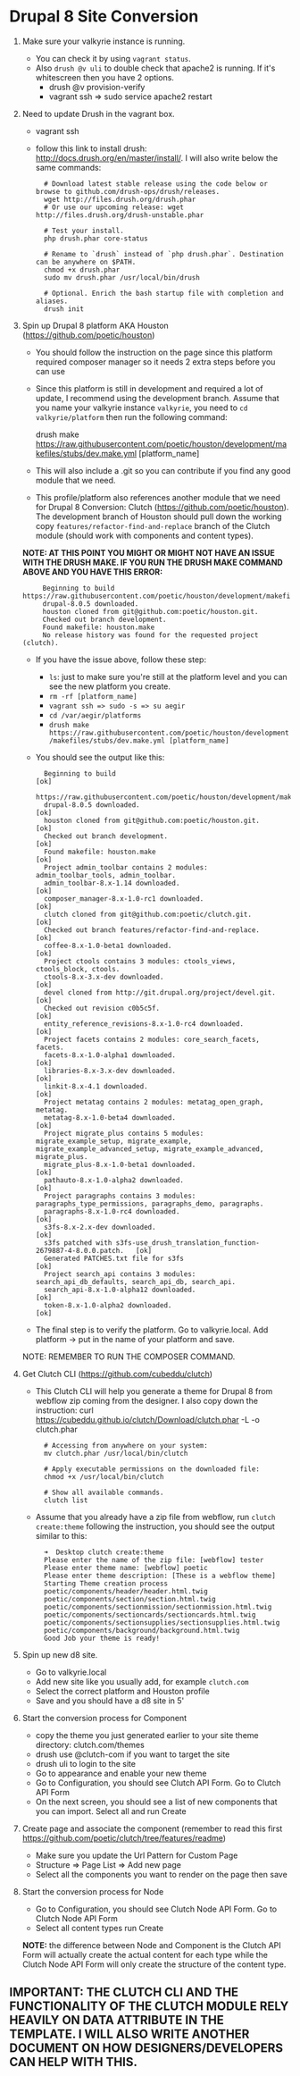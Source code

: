 Drupal 8 Site Conversion
========================

1. Make sure your valkyrie instance is running.
	- You can check it by using `vagrant status`.
	- Also `drush @v uli` to double check that apache2 is running. If it's whitescreen then you have 2 options.
		- drush @v provision-verify
		- vagrant ssh => sudo service apache2 restart

2. Need to update Drush in the vagrant box. 
	- vagrant ssh
	- follow this link to install drush: http://docs.drush.org/en/master/install/. I will also write below the same commands:
			
			# Download latest stable release using the code below or browse to github.com/drush-ops/drush/releases.
			wget http://files.drush.org/drush.phar
			# Or use our upcoming release: wget http://files.drush.org/drush-unstable.phar  

			# Test your install.
			php drush.phar core-status

			# Rename to `drush` instead of `php drush.phar`. Destination can be anywhere on $PATH. 
			chmod +x drush.phar
			sudo mv drush.phar /usr/local/bin/drush

			# Optional. Enrich the bash startup file with completion and aliases.
			drush init

3. Spin up Drupal 8 platform AKA Houston (https://github.com/poetic/houston)
	- You should follow the instruction on the page since this platform required composer manager so it needs 2 extra steps before you can use
	- Since this platform is still in development and required a lot of update, I recommend using the development branch. Assume that you name your valkyrie instance `valkyrie`, you need to `cd valkyrie/platform` then run the following command:

		drush make https://raw.githubusercontent.com/poetic/houston/development/makefiles/stubs/dev.make.yml [platform_name]

	- This will also include a .git so you can contribute if you find any good module that we need.

	- This profile/platform also references another module that we need for Drupal 8 Conversion: Clutch (https://github.com/poetic/houston). The development branch of Houston should pull down the working copy `features/refactor-find-and-replace` branch of the Clutch module (should work with components and content types). 

	**NOTE: AT THIS POINT YOU MIGHT OR MIGHT NOT HAVE AN ISSUE WITH THE DRUSH MAKE. IF YOU RUN THE DRUSH MAKE COMMAND ABOVE AND YOU HAVE THIS ERROR:**

			Beginning to build https://raw.githubusercontent.com/poetic/houston/development/makefiles/stubs/dev.make.yml.
			drupal-8.0.5 downloaded.
			houston cloned from git@github.com:poetic/houston.git.
			Checked out branch development.
			Found makefile: houston.make
			No release history was found for the requested project (clutch).
			
	- If you have the issue above, follow these step:
		- `ls`: just to make sure you're still at the platform level and you can see the new platform you create.
		- `rm -rf [platform_name]`
		- `vagrant ssh => sudo -s => su aegir`
		- `cd /var/aegir/platforms`
		- `drush make https://raw.githubusercontent.com/poetic/houston/development/makefiles/stubs/dev.make.yml [platform_name]`

	- You should see the output like this:

			Beginning to build                                                             [ok]
			https://raw.githubusercontent.com/poetic/houston/development/makefiles/stubs/dev.make.yml.
			drupal-8.0.5 downloaded.                                                       [ok]
			houston cloned from git@github.com:poetic/houston.git.                         [ok]
			Checked out branch development.                                                [ok]
			Found makefile: houston.make                                                   [ok]
			Project admin_toolbar contains 2 modules: admin_toolbar_tools, admin_toolbar.
			admin_toolbar-8.x-1.14 downloaded.                                             [ok]
			composer_manager-8.x-1.0-rc1 downloaded.                                       [ok]
			clutch cloned from git@github.com:poetic/clutch.git.                           [ok]
			Checked out branch features/refactor-find-and-replace.                         [ok]
			coffee-8.x-1.0-beta1 downloaded.                                               [ok]
			Project ctools contains 3 modules: ctools_views, ctools_block, ctools.
			ctools-8.x-3.x-dev downloaded.                                                 [ok]
			devel cloned from http://git.drupal.org/project/devel.git.                     [ok]
			Checked out revision c0b5c5f.                                                  [ok]
			entity_reference_revisions-8.x-1.0-rc4 downloaded.                             [ok]
			Project facets contains 2 modules: core_search_facets, facets.
			facets-8.x-1.0-alpha1 downloaded.                                              [ok]
			libraries-8.x-3.x-dev downloaded.                                              [ok]
			linkit-8.x-4.1 downloaded.                                                     [ok]
			Project metatag contains 2 modules: metatag_open_graph, metatag.
			metatag-8.x-1.0-beta4 downloaded.                                              [ok]
			Project migrate_plus contains 5 modules: migrate_example_setup, migrate_example, migrate_example_advanced_setup, migrate_example_advanced, migrate_plus.
			migrate_plus-8.x-1.0-beta1 downloaded.                                         [ok]
			pathauto-8.x-1.0-alpha2 downloaded.                                            [ok]
			Project paragraphs contains 3 modules: paragraphs_type_permissions, paragraphs_demo, paragraphs.
			paragraphs-8.x-1.0-rc4 downloaded.                                             [ok]
			s3fs-8.x-2.x-dev downloaded.                                                   [ok]
			s3fs patched with s3fs-use_drush_translation_function-2679887-4-8.0.0.patch.   [ok]
			Generated PATCHES.txt file for s3fs                                            [ok]
			Project search_api contains 3 modules: search_api_db_defaults, search_api_db, search_api.
			search_api-8.x-1.0-alpha12 downloaded.                                         [ok]
			token-8.x-1.0-alpha2 downloaded.                                               [ok]

	- The final step is to verify the platform. Go to valkyrie.local. Add platform -> put in the name of your platform and save.

	NOTE: REMEMBER TO RUN THE COMPOSER COMMAND.

4. Get Clutch CLI (https://github.com/cubeddu/clutch)
	- This Clutch CLI will help you generate a theme for Drupal 8 from webflow zip coming from the designer. I also copy down the instruction:
			curl https://cubeddu.github.io/clutch/Download/clutch.phar -L -o clutch.phar

			# Accessing from anywhere on your system:
			mv clutch.phar /usr/local/bin/clutch

			# Apply executable permissions on the downloaded file:
			chmod +x /usr/local/bin/clutch

			# Show all available commands.
			clutch list
	- Assume that you already have a zip file from webflow, run `clutch create:theme` following the instruction, you should see the output similar to this:

			➜  Desktop clutch create:theme
			Please enter the name of the zip file: [webflow] tester
			Please enter theme name: [webflow] poetic
			Please enter theme description: [These is a webflow theme]
			Starting Theme creation process
			poetic/components/header/header.html.twig
			poetic/components/section/section.html.twig
			poetic/components/sectionmission/sectionmission.html.twig
			poetic/components/sectioncards/sectioncards.html.twig
			poetic/components/sectionsupplies/sectionsupplies.html.twig
			poetic/components/background/background.html.twig
			Good Job your theme is ready!

5. Spin up new d8 site. 
	- Go to valkyrie.local
	- Add new site like you usually add, for example `clutch.com`
	- Select the correct platform and Houston profile
	- Save and you should have a d8 site in 5'

6. Start the conversion process for Component
	- copy the theme you just generated earlier to your site theme directory: clutch.com/themes
	- drush use @clutch-com if you want to target the site 
	- drush uli to login to the site
	- Go to appearance and enable your new theme
	- Go to Configuration, you should see Clutch API Form. Go to Clutch API Form
	- On the next screen, you should see a list of new components that you can import. Select all and run Create

7. Create page and associate the component (remember to read this first https://github.com/poetic/clutch/tree/features/readme)
	- Make sure you update the Url Pattern for Custom Page
	- Structure => Page List => Add new page
	- Select all the components you want to render on the page then save

8. Start the conversion process for Node
	- Go to Configuration, you should see Clutch Node API Form. Go to Clutch Node API Form
	- Select all content types run Create

	**NOTE:** the difference between Node and Component is the Clutch API Form will actually create the actual content for each type while the Clutch Node API Form will only create the structure of the content type.

## IMPORTANT: THE CLUTCH CLI AND THE FUNCTIONALITY OF THE CLUTCH MODULE RELY HEAVILY ON DATA ATTRIBUTE IN THE TEMPLATE. I WILL ALSO WRITE ANOTHER DOCUMENT ON HOW DESIGNERS/DEVELOPERS CAN HELP WITH THIS.
